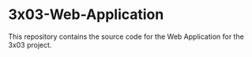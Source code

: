 # 3x03-Web-Application
This repository contains the source code for the Web Application for the 3x03 project. 



